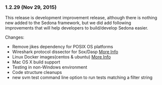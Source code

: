 ### 1.2.29 (Nov 29, 2015)
This release is development improvement release, although there is nothing new added to the Sedona framework, but we did add following improvements that will help developers to build/develop Sedona easier.

Changes:
* Remove jikes dependency for POSIX OS platforms
* Wireshark protocol dissector for Sox/Dasp [More Info](./tools/README.md)
* Linux Docker images(centos & ubuntu) [More Info](./tools/README.md)
* Mac OS X build support
* Testing in non-Windows environment
* Code structure cleanups
* new svm test command line option to run tests matching a filter string
